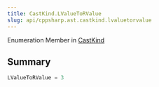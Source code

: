 ```yaml
---
title: CastKind.LValueToRValue
slug: api/cppsharp.ast.castkind.lvaluetorvalue
---
```

Enumeration Member in [CastKind](/api/cppsharp/ast/castkind)

## Summary



```csharp
LValueToRValue = 3
```

